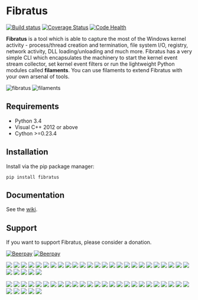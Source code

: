 Fibratus
========
[![Build status](https://ci.appveyor.com/api/projects/status/dlvxhc0j026ikcyv?svg=true)](https://ci.appveyor.com/project/rabbitstack/fibratus)
[![Coverage Status](https://codecov.io/gh/rabbitstack/fibratus/branch/master/graph/badge.svg)](https://codecov.io/gh/rabbitstack/fibratus)
[![Code Health](https://landscape.io/github/rabbitstack/fibratus/master/landscape.svg?style=flat)](https://landscape.io/github/rabbitstack/fibratus/master)

**Fibratus** is a tool which is able to capture the most of the Windows kernel activity - process/thread creation and termination, 
file system I/O, registry, network activity, DLL loading/unloading and much more. 
Fibratus has a very simple CLI which encapsulates the machinery to start the kernel event stream collector, 
set kernel event filters or run the lightweight Python modules called **filaments**. You can use filaments to extend Fibratus with your own arsenal of tools.

![fibratus]( https://github.com/rabbitstack/fibratus/blob/master/static/fibratus.png "fibratus" )
![filaments]( https://github.com/rabbitstack/fibratus/blob/master/static/filaments.png "filaments" )

## Requirements

- Python 3.4
- Visual C++ 2012 or above 
- Cython >=0.23.4

## Installation

Install via the pip package manager:

`pip install fibratus`

## Documentation

See the [wiki](https://github.com/rabbitstack/fibratus/wiki/Running).

## Support

If you want to support Fibratus, please consider a donation.

[![Beerpay](https://beerpay.io/rabbitstack/fibratus/badge.svg?style=beer-square)](https://beerpay.io/rabbitstack/fibratus)  [![Beerpay](https://beerpay.io/rabbitstack/fibratus/make-wish.svg?style=flat-square)](https://beerpay.io/rabbitstack/fibratus?focus=wish)

<a href="https://opencollective.com/fibratus/backer/0/website" target="_blank"><img src="https://opencollective.com/fibratus/backer/0/avatar.svg"></a>
<a href="https://opencollective.com/fibratus/backer/1/website" target="_blank"><img src="https://opencollective.com/fibratus/backer/1/avatar.svg"></a>
<a href="https://opencollective.com/fibratus/backer/2/website" target="_blank"><img src="https://opencollective.com/fibratus/backer/2/avatar.svg"></a>
<a href="https://opencollective.com/fibratus/backer/3/website" target="_blank"><img src="https://opencollective.com/fibratus/backer/3/avatar.svg"></a>
<a href="https://opencollective.com/fibratus/backer/4/website" target="_blank"><img src="https://opencollective.com/fibratus/backer/4/avatar.svg"></a>
<a href="https://opencollective.com/fibratus/backer/5/website" target="_blank"><img src="https://opencollective.com/fibratus/backer/5/avatar.svg"></a>
<a href="https://opencollective.com/fibratus/backer/6/website" target="_blank"><img src="https://opencollective.com/fibratus/backer/6/avatar.svg"></a>
<a href="https://opencollective.com/fibratus/backer/7/website" target="_blank"><img src="https://opencollective.com/fibratus/backer/7/avatar.svg"></a>
<a href="https://opencollective.com/fibratus/backer/8/website" target="_blank"><img src="https://opencollective.com/fibratus/backer/8/avatar.svg"></a>
<a href="https://opencollective.com/fibratus/backer/9/website" target="_blank"><img src="https://opencollective.com/fibratus/backer/9/avatar.svg"></a>
<a href="https://opencollective.com/fibratus/backer/10/website" target="_blank"><img src="https://opencollective.com/fibratus/backer/10/avatar.svg"></a>
<a href="https://opencollective.com/fibratus/backer/11/website" target="_blank"><img src="https://opencollective.com/fibratus/backer/11/avatar.svg"></a>
<a href="https://opencollective.com/fibratus/backer/12/website" target="_blank"><img src="https://opencollective.com/fibratus/backer/12/avatar.svg"></a>
<a href="https://opencollective.com/fibratus/backer/13/website" target="_blank"><img src="https://opencollective.com/fibratus/backer/13/avatar.svg"></a>
<a href="https://opencollective.com/fibratus/backer/14/website" target="_blank"><img src="https://opencollective.com/fibratus/backer/14/avatar.svg"></a>
<a href="https://opencollective.com/fibratus/backer/15/website" target="_blank"><img src="https://opencollective.com/fibratus/backer/15/avatar.svg"></a>
<a href="https://opencollective.com/fibratus/backer/16/website" target="_blank"><img src="https://opencollective.com/fibratus/backer/16/avatar.svg"></a>
<a href="https://opencollective.com/fibratus/backer/17/website" target="_blank"><img src="https://opencollective.com/fibratus/backer/17/avatar.svg"></a>
<a href="https://opencollective.com/fibratus/backer/18/website" target="_blank"><img src="https://opencollective.com/fibratus/backer/18/avatar.svg"></a>
<a href="https://opencollective.com/fibratus/backer/19/website" target="_blank"><img src="https://opencollective.com/fibratus/backer/19/avatar.svg"></a>
<a href="https://opencollective.com/fibratus/backer/20/website" target="_blank"><img src="https://opencollective.com/fibratus/backer/20/avatar.svg"></a>
<a href="https://opencollective.com/fibratus/backer/21/website" target="_blank"><img src="https://opencollective.com/fibratus/backer/21/avatar.svg"></a>
<a href="https://opencollective.com/fibratus/backer/22/website" target="_blank"><img src="https://opencollective.com/fibratus/backer/22/avatar.svg"></a>
<a href="https://opencollective.com/fibratus/backer/23/website" target="_blank"><img src="https://opencollective.com/fibratus/backer/23/avatar.svg"></a>
<a href="https://opencollective.com/fibratus/backer/24/website" target="_blank"><img src="https://opencollective.com/fibratus/backer/24/avatar.svg"></a>
<a href="https://opencollective.com/fibratus/backer/25/website" target="_blank"><img src="https://opencollective.com/fibratus/backer/25/avatar.svg"></a>
<a href="https://opencollective.com/fibratus/backer/26/website" target="_blank"><img src="https://opencollective.com/fibratus/backer/26/avatar.svg"></a>
<a href="https://opencollective.com/fibratus/backer/27/website" target="_blank"><img src="https://opencollective.com/fibratus/backer/27/avatar.svg"></a>
<a href="https://opencollective.com/fibratus/backer/28/website" target="_blank"><img src="https://opencollective.com/fibratus/backer/28/avatar.svg"></a>
<a href="https://opencollective.com/fibratus/backer/29/website" target="_blank"><img src="https://opencollective.com/fibratus/backer/29/avatar.svg"></a>

<a href="https://opencollective.com/fibratus/sponsor/0/website" target="_blank"><img src="https://opencollective.com/fibratus/sponsor/0/avatar.svg"></a>
<a href="https://opencollective.com/fibratus/sponsor/1/website" target="_blank"><img src="https://opencollective.com/fibratus/sponsor/1/avatar.svg"></a>
<a href="https://opencollective.com/fibratus/sponsor/2/website" target="_blank"><img src="https://opencollective.com/fibratus/sponsor/2/avatar.svg"></a>
<a href="https://opencollective.com/fibratus/sponsor/3/website" target="_blank"><img src="https://opencollective.com/fibratus/sponsor/3/avatar.svg"></a>
<a href="https://opencollective.com/fibratus/sponsor/4/website" target="_blank"><img src="https://opencollective.com/fibratus/sponsor/4/avatar.svg"></a>
<a href="https://opencollective.com/fibratus/sponsor/5/website" target="_blank"><img src="https://opencollective.com/fibratus/sponsor/5/avatar.svg"></a>
<a href="https://opencollective.com/fibratus/sponsor/6/website" target="_blank"><img src="https://opencollective.com/fibratus/sponsor/6/avatar.svg"></a>
<a href="https://opencollective.com/fibratus/sponsor/7/website" target="_blank"><img src="https://opencollective.com/fibratus/sponsor/7/avatar.svg"></a>
<a href="https://opencollective.com/fibratus/sponsor/8/website" target="_blank"><img src="https://opencollective.com/fibratus/sponsor/8/avatar.svg"></a>
<a href="https://opencollective.com/fibratus/sponsor/9/website" target="_blank"><img src="https://opencollective.com/fibratus/sponsor/9/avatar.svg"></a>
<a href="https://opencollective.com/fibratus/sponsor/10/website" target="_blank"><img src="https://opencollective.com/fibratus/sponsor/10/avatar.svg"></a>
<a href="https://opencollective.com/fibratus/sponsor/11/website" target="_blank"><img src="https://opencollective.com/fibratus/sponsor/11/avatar.svg"></a>
<a href="https://opencollective.com/fibratus/sponsor/12/website" target="_blank"><img src="https://opencollective.com/fibratus/sponsor/12/avatar.svg"></a>
<a href="https://opencollective.com/fibratus/sponsor/13/website" target="_blank"><img src="https://opencollective.com/fibratus/sponsor/13/avatar.svg"></a>
<a href="https://opencollective.com/fibratus/sponsor/14/website" target="_blank"><img src="https://opencollective.com/fibratus/sponsor/14/avatar.svg"></a>
<a href="https://opencollective.com/fibratus/sponsor/15/website" target="_blank"><img src="https://opencollective.com/fibratus/sponsor/15/avatar.svg"></a>
<a href="https://opencollective.com/fibratus/sponsor/16/website" target="_blank"><img src="https://opencollective.com/fibratus/sponsor/16/avatar.svg"></a>
<a href="https://opencollective.com/fibratus/sponsor/17/website" target="_blank"><img src="https://opencollective.com/fibratus/sponsor/17/avatar.svg"></a>
<a href="https://opencollective.com/fibratus/sponsor/18/website" target="_blank"><img src="https://opencollective.com/fibratus/sponsor/18/avatar.svg"></a>
<a href="https://opencollective.com/fibratus/sponsor/19/website" target="_blank"><img src="https://opencollective.com/fibratus/sponsor/19/avatar.svg"></a>
<a href="https://opencollective.com/fibratus/sponsor/20/website" target="_blank"><img src="https://opencollective.com/fibratus/sponsor/20/avatar.svg"></a>
<a href="https://opencollective.com/fibratus/sponsor/21/website" target="_blank"><img src="https://opencollective.com/fibratus/sponsor/21/avatar.svg"></a>
<a href="https://opencollective.com/fibratus/sponsor/22/website" target="_blank"><img src="https://opencollective.com/fibratus/sponsor/22/avatar.svg"></a>
<a href="https://opencollective.com/fibratus/sponsor/23/website" target="_blank"><img src="https://opencollective.com/fibratus/sponsor/23/avatar.svg"></a>
<a href="https://opencollective.com/fibratus/sponsor/24/website" target="_blank"><img src="https://opencollective.com/fibratus/sponsor/24/avatar.svg"></a>
<a href="https://opencollective.com/fibratus/sponsor/25/website" target="_blank"><img src="https://opencollective.com/fibratus/sponsor/25/avatar.svg"></a>
<a href="https://opencollective.com/fibratus/sponsor/26/website" target="_blank"><img src="https://opencollective.com/fibratus/sponsor/26/avatar.svg"></a>
<a href="https://opencollective.com/fibratus/sponsor/27/website" target="_blank"><img src="https://opencollective.com/fibratus/sponsor/27/avatar.svg"></a>
<a href="https://opencollective.com/fibratus/sponsor/28/website" target="_blank"><img src="https://opencollective.com/fibratus/sponsor/28/avatar.svg"></a>
<a href="https://opencollective.com/fibratus/sponsor/29/website" target="_blank"><img src="https://opencollective.com/fibratus/sponsor/29/avatar.svg"></a>
